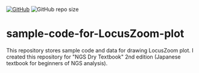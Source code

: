 [![GitHub](https://img.shields.io/github/license/hacchy1983/sample-code-for-LocusZoom-plot.svg)](https://github.com/hacchy1983/sample-code-for-LocusZoom-plot/blob/master/LICENSE)
![GitHub repo size](https://img.shields.io/github/repo-size/hacchy1983/sample-code-for-LocusZoom-plot.svg)

# sample-code-for-LocusZoom-plot
This repository stores sample code and data for drawing LocusZoom plot. I created this repository for "NGS Dry Textbook" 2nd edition (Japanese textbook for beginners of NGS analysis).
